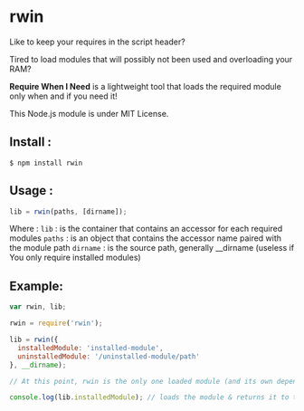 rwin
====

Like to keep your requires in the script header?

Tired to load modules that will possibly not been used and overloading your RAM?

<strong>Require When I Need</strong> is a lightweight tool that loads the required module only when and if you need it!

This Node.js module is under MIT License.


Install :
---------

`$ npm install rwin`


Usage :
-------

``` JavaScript
lib = rwin(paths, [dirname]);
```

Where :
`lib` : is the container that contains an accessor for each required modules
`paths` : is an object that contains the accessor name paired with the module path
`dirname` : is the source path, generally __dirname (useless if You only require installed modules)


Example:
--------

``` JavaScript
var rwin, lib;

rwin = require('rwin');

lib = rwin({
  installedModule: 'installed-module',
  uninstalledModule: '/uninstalled-module/path'
}, __dirname);

// At this point, rwin is the only one loaded module (and its own dependencies)

console.log(lib.installedModule); // loads the module & returns it to the console
```
